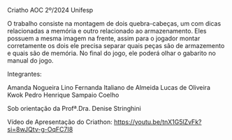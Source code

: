 Criatho AOC 2º/2024 Unifesp

O trabalho consiste na montagem de dois quebra-cabeças, um com dicas relacionadas a memória e outro relacionado ao armazenamento. Eles possuem a mesma imagem na frente, assim para o jogador montar corretamente os dois ele precisa separar quais peças são de armazemento e quais são de memória. No final do jogo, ele poderá olhar o gabarito no manual do jogo.

Integrantes:

Amanda Nogueira Lino
Fernanda Italiano de Almeida
Lucas de Oliveira Kwok
Pedro Henrique Sampaio Coelho

Sob orientação da Profª.Dra. Denise Stringhini




Vídeo de Apresentação do Criathon: https://youtu.be/tnX1G5lZvFk?si=8wJQtv-g-OqFC7I8
